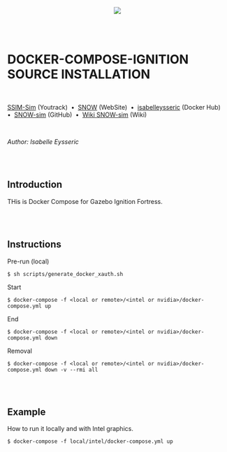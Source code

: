 <p align="center">
  <img src="https://github.com/norlab-ulaval/SNOW-sim_internship_H22/blob/master/norlab_logo_noir.PNG?raw=true" />
</p>

<br/>
<br/>

# DOCKER-COMPOSE-IGNITION SOURCE INSTALLATION

<br/>

[SSIM-Sim](https://norlab.youtrack.cloud/issues?q=project:%20%7B%F0%9D%94%96%20SNOW-sim%7D) (Youtrack)&nbsp; • &nbsp;[SNOW](https://norlab.ulaval.ca/research/snow/) (WebSite)&nbsp; • &nbsp;[isabelleysseric](https://hub.docker.com/u/isabelleysseric) (Docker Hub)&nbsp; • &nbsp;[SNOW-sim](https://github.com/norlab-ulaval/SNOW-sim_internship_H22) (GitHub)&nbsp; • &nbsp;[Wiki SNOW-sim](https://github.com/isabelleysseric/SNOW-sim_internship_H22/wiki) (Wiki) 

<br/>

*Author: Isabelle Eysseric*

<br/>
<br/>

## Introduction

THis is Docker Compose for Gazebo Ignition Fortress.  

<br/>
<br/>

## Instructions

Pre-run (local)

```shell
$ sh scripts/generate_docker_xauth.sh
```

Start

```shell
$ docker-compose -f <local or remote>/<intel or nvidia>/docker-compose.yml up
```

End

```shell
$ docker-compose -f <local or remote>/<intel or nvidia>/docker-compose.yml down
```

Removal

```shell
$ docker-compose -f <local or remote>/<intel or nvidia>/docker-compose.yml down -v --rmi all
```

<br/>
<br/>

## Example

How to run it locally and with Intel graphics.

```shell
$ docker-compose -f local/intel/docker-compose.yml up
```

